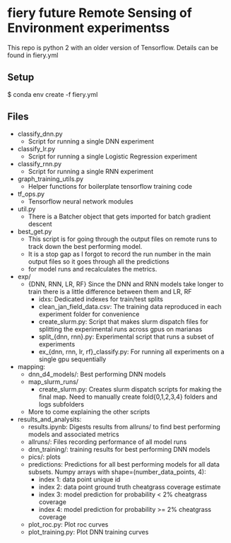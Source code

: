 # fiery future Remote Sensing of Environment experimentss

This repo is python 2 with an older version of Tensorflow. Details can be found in fiery.yml

## Setup
$ conda env create -f fiery.yml

## Files
+ classify_dnn.py
    - Script for running a single DNN experiment
+ classify_lr.py
    - Script for running a single Logistic Regression experiment
+ classify_rnn.py
    - Script for running a single RNN experiment
+ graph_training_utils.py
    - Helper functions for boilerplate tensorflow training code
+ tf_ops.py
    - Tensorflow neural network modules
+ util.py 
    - There is a Batcher object that gets imported for batch gradient descent
+ best_get.py
    - This script is for going through the output files on remote runs to track down the best performing model.
    - It is a stop gap as I forgot to record the run number in the main output files so it goes through all the predictions
    - for model runs and recalculates the metrics. 
+ exp/
    - {DNN, RNN, LR, RF} Since the DNN and RNN models take longer to train there is a little difference between them and LR, RF
        + idxs: Dedicated indexes for train/test splits
        + clean_jan_field_data.csv: The training data reproduced in each experiment folder for convenience
        + create_slurm.py: Script that makes slurm dispatch files for splitting the experimental runs across gpus on marianas
        + split_{dnn, rnn}.py: Experimental script that runs a subset of experiments
        + ex_{dnn, rnn, lr, rf}_classify.py: For running all experiments on a single gpu sequentially 
+ mapping: 
    - dnn_d4_models/: Best performing DNN models
    - map_slurm_runs/
        + create_slurm.py: Creates slurm dispatch scripts for making the final map. Need to manually create fold{0,1,2,3,4} folders and logs subfolders
    - More to come explaining the other scripts
+ results_and_analysits:
    - results.ipynb: Digests results from allruns/ to find best performing models and associated metrics
    - allruns/: Files recording performance of all model runs
    - dnn_training/: training results for best performing DNN models
    - pics/: plots
    - predictions: Predictions for all best performing models for all data subsets. Numpy arrays with shape=(number_data_points, 4):
        + index 1: data point unique id
        + index 2: data point ground truth cheatgrass coverage estimate
        + index 3: model prediction for probability < 2% cheatgrass coverage
        + index 4: model prediction for probability >= 2% cheatgrass coverage
    - plot_roc.py: Plot roc curves
    - plot_training.py: Plot DNN training curves
 
